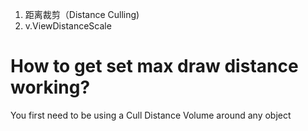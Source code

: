 1. 距离裁剪（Distance Culling)
2. v.ViewDistanceScale

# How to get set max draw distance working?
You first need to be using a Cull Distance Volume around any object 
